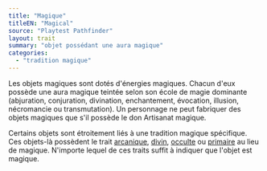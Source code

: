 ```yaml
---
title: "Magique"
titleEN: "Magical"
source: "Playtest Pathfinder"
layout: trait
summary: "objet possédant une aura magique"
categories:
  - "tradition magique"
---
```

Les objets magiques sont dotés d'énergies magiques. Chacun d'eux possède une aura magique teintée selon son école de magie dominante (abjuration, conjuration, divination, enchantement, évocation, illusion, nécromancie ou transmutation). Un personnage ne peut fabriquer des objets magiques que s'il possède le don Artisanat magique.

Certains objets sont étroitement liés à une tradition magique spécifique. Ces objets-là possèdent le trait [arcanique](arcanique.html), [divin](divin.html), [occulte](occulte.html) ou [primaire](primaire.html) au lieu de magique. N'importe lequel de ces traits suffit à indiquer que l'objet est magique.
